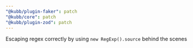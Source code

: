 ```yaml
---
"@kubb/plugin-faker": patch
"@kubb/core": patch
"@kubb/plugin-zod": patch
---
```


Escaping regex correctly by using `new RegExp().source` behind the scenes
